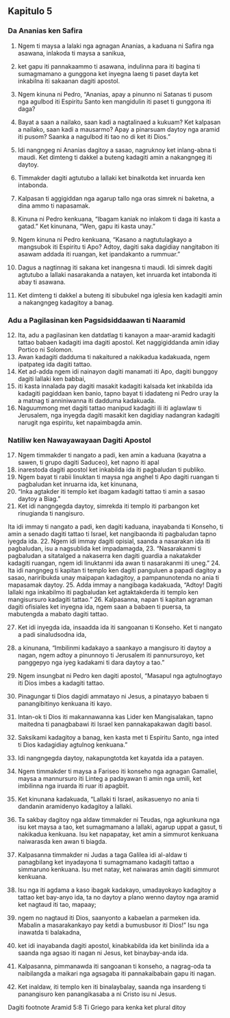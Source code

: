 Kapitulo 5
----------

### Da Ananias ken Safira

1. Ngem ti maysa a lalaki nga agnagan Ananias, a kaduana ni Safira nga asawana, inlakoda ti maysa a sanikua,
2. ket gapu iti pannakaammo ti asawana, indulinna para iti bagina ti sumagmamano a gunggona ket inyegna laeng ti paset dayta ket inkabilna iti sakaanan dagiti apostol.
3. Ngem kinuna ni Pedro, “Ananias, apay a pinunno ni Satanas ti pusom nga agulbod iti Espiritu Santo ken mangidulin iti paset ti gunggona iti daga?
4. Bayat a saan a nailako, saan kadi a nagtalinaed a kukuam? Ket kalpasan a nailako, saan kadi a mausarmo? Apay a pinarsuam daytoy nga aramid iti pusom? Saanka a nagulbod iti tao no di ket iti Dios.”
5. Idi nangngeg ni Ananias dagitoy a sasao, nagruknoy ket inlang-abna ti maudi. Ket dimteng ti dakkel a buteng kadagiti amin a nakangngeg iti daytoy.
6. Timmakder dagiti agtutubo a lallaki ket binalkotda ket inruarda ken intabonda.

7. Kalpasan ti aggigiddan nga agarup tallo nga oras simrek ni baketna, a dina ammo ti napasamak.
8. Kinuna ni Pedro kenkuana, “Ibagam kaniak no inlakom ti daga iti kasta a gatad.” Ket kinunana, “Wen, gapu iti kasta unay.”
9. Ngem kinuna ni Pedro kenkuana, “Kasano a nagtutulagkayo a mangsubok iti Espiritu ti Apo? Adtoy, dagiti saka dagidiay nangitabon iti asawam addada iti ruangan, ket ipandakanto a rummuar.”
10. Dagus a nagtinnag iti sakana ket inangesna ti maudi. Idi simrek dagiti agtutubo a lallaki nasarakanda a natayen, ket inruarda ket intabonda iti abay ti asawana.
11. Ket dimteng ti dakkel a buteng iti sibubukel nga iglesia ken kadagiti amin a nakangngeg kadagitoy a banag.

### Adu a Pagilasinan ken Pagsidsiddaawan ti Naaramid

12. Ita, adu a pagilasinan ken datdatlag ti kanayon a maar-aramid kadagiti tattao babaen kadagiti ima dagiti apostol. Ket naggigiddanda amin idiay Portico ni Solomon.
13. Awan kadagiti dadduma ti nakaitured a nakikadua kadakuada, ngem ipatpateg ida dagiti tattao.
14. Ket ad-adda ngem idi nainayon dagiti manamati iti Apo, dagiti bunggoy dagiti lallaki ken babbai,
15. iti kasta innalada pay dagiti masakit kadagiti kalsada ket inkabilda ida kadagiti pagiddaan ken banio, tapno bayat ti idadateng ni Pedro uray la a matnag ti anniniwanna iti dadduma kadakuada.
16. Naguummong met dagiti tattao manipud kadagiti ili iti aglawlaw ti Jerusalem, nga inyegda dagiti masakit ken dagidiay nadangran kadagiti narugit nga espiritu, ket napaimbagda amin.

### Natiliw ken Nawayawayaan Dagiti Apostol

17. Ngem timmakder ti nangato a padi, ken amin a kaduana (kayatna a sawen, ti grupo dagiti Saduceo), ket napno iti apal
18. inarestoda dagiti apostol ket inkabilda ida iti pagbaludan ti publiko.
19. Ngem bayat ti rabii linuktan ti maysa nga anghel ti Apo dagiti ruangan ti pagbaludan ket inruarna ida, ket kinunana,
20. “Inka agtakder iti templo ket ibagam kadagiti tattao ti amin a sasao daytoy a Biag.”
21. Ket idi nangngegda daytoy, simrekda iti templo iti parbangon ket rinugianda ti nangisuro.

Ita idi immay ti nangato a padi, ken dagiti kaduana, inayabanda ti Konseho, ti amin a senado dagiti tattao ti Israel, ket nangibaonda iti pagbaludan tapno iyegda ida.
22. Ngem idi immay dagiti opisial, saanda a nasarakan ida iti pagbaludan, isu a nagsublida ket impadamagda,
23. “Nasarakanmi ti pagbaludan a sitatalged a nakaserra ken dagiti guardia a nakatakder kadagiti ruangan, ngem idi linuktanmi ida awan ti nasarakanmi iti uneg.”
24. Ita idi nangngeg ti kapitan ti templo ken dagiti panguluen a papadi dagitoy a sasao, nariribukda unay maipapan kadagitoy, a pampanunotenda no ania ti mapasamak daytoy.
25. Adda immay a nangibaga kadakuada, “Adtoy! Dagiti lallaki nga inkabilmo iti pagbaludan ket agtaktakderda iti templo ken mangisursuro kadagiti tattao.”
26. Kalpasanna, napan ti kapitan agraman dagiti ofisiales ket inyegna ida, ngem saan a babaen ti puersa, ta mabutengda a mabato dagiti tattao.

27. Ket idi inyegda ida, insaadda ida iti sangoanan ti Konseho. Ket ti nangato a padi sinaludsodna ida,
28. a kinunana, “Imbilinmi kadakayo a saankayo a mangisuro iti daytoy a nagan, ngem adtoy a pinunnoyo ti Jerusalem iti pannursuroyo, ket panggepyo nga iyeg kadakami ti dara daytoy a tao.”
29. Ngem insungbat ni Pedro ken dagiti apostol, “Masapul nga agtulnogtayo iti Dios imbes a kadagiti tattao.
30. Pinagungar ti Dios dagidi ammatayo ni Jesus, a pinatayyo babaen ti panangibitinyo kenkuana iti kayo.
31. Intan-ok ti Dios iti makannawanna kas Lider ken Mangisalakan, tapno maitedna ti panagbabawi iti Israel ken pannakapakawan dagiti basol.
32. Saksikami kadagitoy a banag, ken kasta met ti Espiritu Santo, nga inted ti Dios kadagidiay agtulnog kenkuana.”

33. Idi nangngegda daytoy, nakapungtotda ket kayatda ida a patayen.
34. Ngem timmakder ti maysa a Fariseo iti konseho nga agnagan Gamaliel, maysa a mannursuro iti Linteg a padayawan ti amin nga umili, ket imbilinna nga iruarda iti ruar iti apagbiit.
35. Ket kinunana kadakuada, “Lallaki ti Israel, asikasuenyo no ania ti dandanin aramidenyo kadagitoy a lallaki.
36. Ta sakbay dagitoy nga aldaw timmakder ni Teudas, nga agkunkuna nga isu ket maysa a tao, ket sumagmamano a lallaki, agarup uppat a gasut, ti nakikadua kenkuana. Isu ket napapatay, ket amin a simmurot kenkuana naiwarasda ken awan ti biagda.
37. Kalpasanna timmakder ni Judas a taga Galilea idi al-aldaw ti panagbilang ket inyadayona ti sumagmamano kadagiti tattao a simmaruno kenkuana. Isu met natay, ket naiwaras amin dagiti simmurot kenkuana.
38. Isu nga iti agdama a kaso ibagak kadakayo, umadayokayo kadagitoy a tattao ket bay-anyo ida, ta no daytoy a plano wenno daytoy nga aramid ket nagtaud iti tao, mapaay;
39. ngem no nagtaud iti Dios, saanyonto a kabaelan a parmeken ida. Mabalin a masarakankayo pay ketdi a bumusbusor iti Dios!” Isu nga inawatda ti balakadna,
40. ket idi inayabanda dagiti apostol, kinabkabilda ida ket binilinda ida a saanda nga agsao iti nagan ni Jesus, ket binaybay-anda ida.
41. Kalpasanna, pimmanawda iti sangoanan ti konseho, a nagrag-oda ta naibilangda a maikari nga agsagaba iti pannakaibabain gapu iti nagan.
42. Ket inaldaw, iti templo ken iti binalaybalay, saanda nga insardeng ti panangisuro ken panangikasaba a ni Cristo isu ni Jesus.

Dagiti footnote
Aramid 5:8 Ti Griego para kenka ket plural ditoy